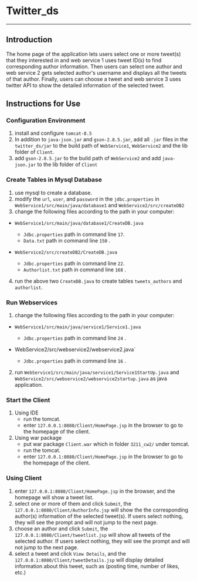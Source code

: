 # **Twitter_ds**
***
## **Introduction**

The home page of the application lets users select one or more tweet(s) that they interested in and web service 1 uses tweet ID(s) to find corresponding author information. Then users can select one author and web service 2 gets selected author's username and displays all the tweets of that author. Finally, users can choose a tweet and web service 3 uses twitter API to show the detailed information of the selected tweet.
 
## **Instructions for Use**
  
### Configuration Environment

1. install and configure `tomcat-8.5`
2. In addition to `java-json.jar` and `gson-2.8.5.jar`, add all `.jar` files in the `twitter_ds/jar` to the build path of `WebService1`, `WebService2` and the lib folder of `Client`.
3. add `gson-2.8.5.jar` to the build path of `WebService2` and add `java-json.jar` to the lib folder of `Client`

### Create Tables in Mysql Database

1. use mysql to create a database.
2. modify the `url`, `user`, and `password` in the `jdbc.properties` in `WebService1/src/main/java/database1` and `WebService2/src/createDB2`
3. change the following files according to the path in your computer: 

* `WebService1/src/main/java/database1/CreateDB.java`
  * `Jdbc.properties` path in command line `17`.
  * `Data.txt` path in command line `150` .

* `WebService2/src/createDB2/CreateDB.java` 
  * `Jdbc.properties` path in command line `22`.
  * `Authorlist.txt` path in command line `168` .

4. run the above two `CreateDB.java` to create tables `tweets_authors` and `authorlist`.
 
### Run Webservices

1. change the following files according to the path in your computer: 

* `WebService1/src/main/java/service1/Service1.java`
  * `Jdbc.properties` path in command line `24` . 
  
* WebService2/src/webservice2/webservice2.java` 
  * `Jdbc.properties` path in command line `16` .

2. run `WebService1/src/main/java/service1/Service1StartUp.java` and `WebService2/src/webservice2/webservice2startup.java` as java application.

### Start the Client

1. Using IDE
   *  run the tomcat.
   * enter `127.0.0.1:8080/Client/HomePage.jsp` in the browser to go to the homepage of the client.
2. Using war package
   * put war package `Client.war` which in folder `3211_cw2/` under tomcat.
   * run the tomcat.
   * enter `127.0.0.1:8080/Client/HomePage.jsp` in the browser to go to the homepage of the client.

### Using Client
1. enter `127.0.0.1:8080/Client/HomePage.jsp` in the browser, and the homepage will show a tweet list.
2. select one or more of them and click `Submit`, the `127.0.0.1:8080/Client/AuthorInfo.jsp` will show the the corresponding author(s) information of the selected tweet(s). If users select nothing, they will see the prompt and will not jump to the next page.
3. choose an author and click `Submit`, the `127.0.0.1:8080/Client/tweetlist.jsp` will show all tweets of the selected author. If users select nothing, they will see the prompt and will not jump to the next page.
4. select a tweet and click `View Details`, and the `127.0.0.1:8080/Client/tweetDetails.jsp` will display detailed information about this tweet, such as (posting time, number of likes, etc.)
